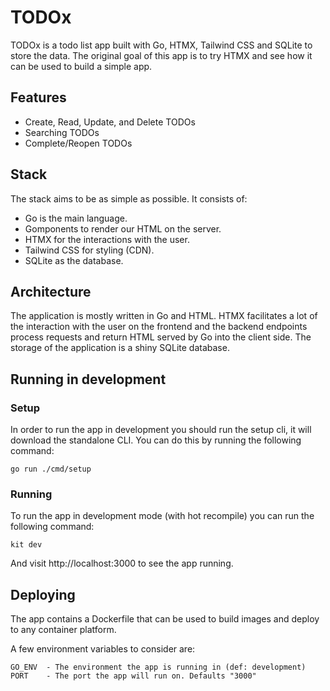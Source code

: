 # TODOx

TODOx is a todo list app built with Go, HTMX, Tailwind CSS and SQLite to store the data. The original goal of this app is to try HTMX and see how it can be used to build a simple app.

## Features

- Create, Read, Update, and Delete TODOs
- Searching TODOs
- Complete/Reopen TODOs

## Stack

The stack aims to be as simple as possible. It consists of:

- Go is the main language.
- Gomponents to render our HTML on the server.
- HTMX for the interactions with the user.
- Tailwind CSS for styling (CDN).
- SQLite as the database.

## Architecture

The application is mostly written in Go and HTML. HTMX facilitates a lot of the interaction with the user on the frontend and the backend endpoints process requests and return HTML served by Go into the client side.
The storage of the application is a shiny SQLite database.

## Running in development

### Setup
In order to run the app in development you should run the setup cli, it will download the standalone CLI. You can do this by running the following command:

```
go run ./cmd/setup
```

### Running
To run the app in development mode (with hot recompile) you can run the following command:

```
kit dev
```

And visit http://localhost:3000 to see the app running.

## Deploying

The app contains a Dockerfile that can be used to build images and deploy to any container platform.

A few environment variables to consider are:

```
GO_ENV  - The environment the app is running in (def: development)
PORT    - The port the app will run on. Defaults "3000"
```
